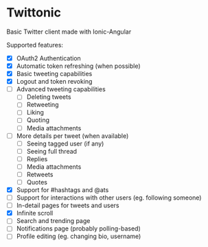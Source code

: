 # Twittonic
Basic Twitter client made with Ionic-Angular

Supported features:
- [X] OAuth2 Authentication
- [X] Automatic token refreshing (when possible)
- [X] Basic tweeting capabilities
- [X] Logout and token revoking
- [ ] Advanced tweeting capabilities
  - [ ] Deleting tweets
  - [ ] Retweeting
  - [ ] Liking
  - [ ] Quoting
  - [ ] Media attachments
- [ ] More details per tweet (when available)
  - [ ] Seeing tagged user (if any)
  - [ ] Seeing full thread
  - [ ] Replies
  - [ ] Media attachments
  - [ ] Retweets
  - [ ] Quotes
- [X] Support for #hashtags and @ats
- [ ] Support for interactions with other users (eg. following someone)
- [ ] In-detail pages for tweets and users
- [X] Infinite scroll
- [ ] Search and trending page
- [ ] Notifications page (probably polling-based)
- [ ] Profile editing (eg. changing bio, username)
